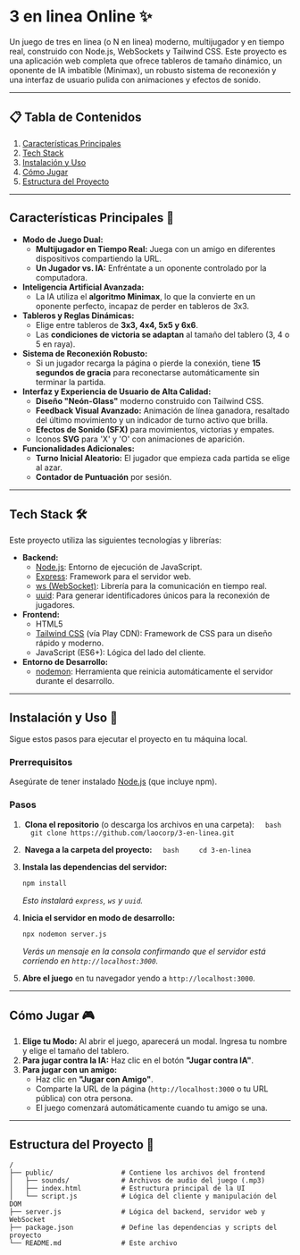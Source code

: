 # 3 en linea Online ✨

Un juego de tres en linea (o N en linea) moderno, multijugador y en tiempo real, construido con Node.js, WebSockets y Tailwind CSS. Este proyecto es una aplicación web completa que ofrece tableros de tamaño dinámico, un oponente de IA imbatible (Minimax), un robusto sistema de reconexión y una interfaz de usuario pulida con animaciones y efectos de sonido.

---

## 📋 Tabla de Contenidos
1. [Características Principales](#características-principales-)
2. [Tech Stack](#tech-stack-)
3. [Instalación y Uso](#instalación-y-uso-)
4. [Cómo Jugar](#cómo-jugar-)
5. [Estructura del Proyecto](#estructura-del-proyecto-)

---

## **Características Principales** 🚀

* **Modo de Juego Dual:**
    * **Multijugador en Tiempo Real:** Juega con un amigo en diferentes dispositivos compartiendo la URL.
    * **Un Jugador vs. IA:** Enfréntate a un oponente controlado por la computadora.
* **Inteligencia Artificial Avanzada:**
    * La IA utiliza el **algoritmo Minimax**, lo que la convierte en un oponente perfecto, incapaz de perder en tableros de 3x3.
* **Tableros y Reglas Dinámicas:**
    * Elige entre tableros de **3x3, 4x4, 5x5 y 6x6**.
    * Las **condiciones de victoria se adaptan** al tamaño del tablero (3, 4 o 5 en raya).
* **Sistema de Reconexión Robusto:**
    * Si un jugador recarga la página o pierde la conexión, tiene **15 segundos de gracia** para reconectarse automáticamente sin terminar la partida.
* **Interfaz y Experiencia de Usuario de Alta Calidad:**
    * **Diseño "Neón-Glass"** moderno construido con Tailwind CSS.
    * **Feedback Visual Avanzado:** Animación de línea ganadora, resaltado del último movimiento y un indicador de turno activo que brilla.
    * **Efectos de Sonido (SFX)** para movimientos, victorias y empates.
    * Iconos **SVG** para 'X' y 'O' con animaciones de aparición.
* **Funcionalidades Adicionales:**
    * **Turno Inicial Aleatorio:** El jugador que empieza cada partida se elige al azar.
    * **Contador de Puntuación** por sesión.

---

## **Tech Stack** 🛠️

Este proyecto utiliza las siguientes tecnologías y librerías:

* **Backend:**
    * [Node.js](https://nodejs.org/): Entorno de ejecución de JavaScript.
    * [Express](https://expressjs.com/): Framework para el servidor web.
    * [ws (WebSocket)](https://github.com/websockets/ws): Librería para la comunicación en tiempo real.
    * [uuid](https://github.com/uuidjs/uuid): Para generar identificadores únicos para la reconexión de jugadores.
* **Frontend:**
    * HTML5
    * [Tailwind CSS](https://tailwindcss.com/) (vía Play CDN): Framework de CSS para un diseño rápido y moderno.
    * JavaScript (ES6+): Lógica del lado del cliente.
* **Entorno de Desarrollo:**
    * [nodemon](https://nodemon.io/): Herramienta que reinicia automáticamente el servidor durante el desarrollo.

---

## **Instalación y Uso** 🏁

Sigue estos pasos para ejecutar el proyecto en tu máquina local.

### **Prerrequisitos**

Asegúrate de tener instalado [Node.js](https://nodejs.org/) (que incluye npm).

### **Pasos**

1.  **Clona el repositorio** (o descarga los archivos en una carpeta):
    ```bash
    git clone https://github.com/laocorp/3-en-linea.git
    ```

2.  **Navega a la carpeta del proyecto:**
    ```bash
    cd 3-en-linea
    ```

3.  **Instala las dependencias del servidor:**
    ```bash
    npm install
    ```
    *Esto instalará `express`, `ws` y `uuid`.*

4.  **Inicia el servidor en modo de desarrollo:**
    ```bash
    npx nodemon server.js
    ```
    *Verás un mensaje en la consola confirmando que el servidor está corriendo en `http://localhost:3000`.*

5.  **Abre el juego** en tu navegador yendo a `http://localhost:3000`.

---

## **Cómo Jugar** 🎮

1.  **Elige tu Modo:** Al abrir el juego, aparecerá un modal. Ingresa tu nombre y elige el tamaño del tablero.
2.  **Para jugar contra la IA:** Haz clic en el botón **"Jugar contra IA"**.
3.  **Para jugar con un amigo:**
    * Haz clic en **"Jugar con Amigo"**.
    * Comparte la URL de la página (`http://localhost:3000` o tu URL pública) con otra persona.
    * El juego comenzará automáticamente cuando tu amigo se una.

---

## **Estructura del Proyecto** 📂

```
/
├── public/                 # Contiene los archivos del frontend
│   ├── sounds/             # Archivos de audio del juego (.mp3)
│   ├── index.html          # Estructura principal de la UI
│   └── script.js           # Lógica del cliente y manipulación del DOM
├── server.js               # Lógica del backend, servidor web y WebSocket
├── package.json            # Define las dependencias y scripts del proyecto
└── README.md               # Este archivo
```